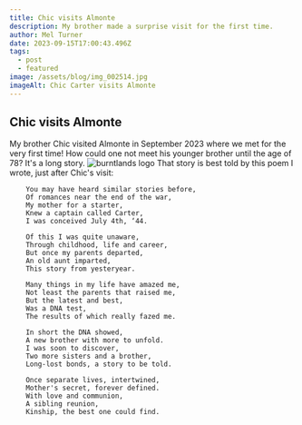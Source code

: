 ```yaml
---
title: Chic visits Almonte
description: My brother made a surprise visit for the first time.
author: Mel Turner
date: 2023-09-15T17:00:43.496Z
tags:
  - post
  - featured
image: /assets/blog/img_002514.jpg
imageAlt: Chic Carter visits Almonte
---
```

## Chic visits Almonte

My brother Chic visited Almonte in September 2023 where we met for the very first time! How could one not meet his younger brother until the age of 78? It's a long story.
![burntlands logo](/assets/blog/img_002503.jpg)
That story is best told by this poem I wrote, just after Chic's visit:

```
    You may have heard similar stories before,
    Of romances near the end of the war,
    My mother for a starter,
    Knew a captain called Carter,
    I was conceived July 4th, ‘44.

    Of this I was quite unaware,
    Through childhood, life and career,
    But once my parents departed,
    An old aunt imparted,
    This story from yesteryear.

    Many things in my life have amazed me,
    Not least the parents that raised me,
    But the latest and best,
    Was a DNA test,
    The results of which really fazed me.

    In short the DNA showed,
    A new brother with more to unfold.
    I was soon to discover,
    Two more sisters and a brother,
    Long-lost bonds, a story to be told.

    Once separate lives, intertwined,
    Mother's secret, forever defined.
    With love and communion,
    A sibling reunion,
    Kinship, the best one could find.
```
